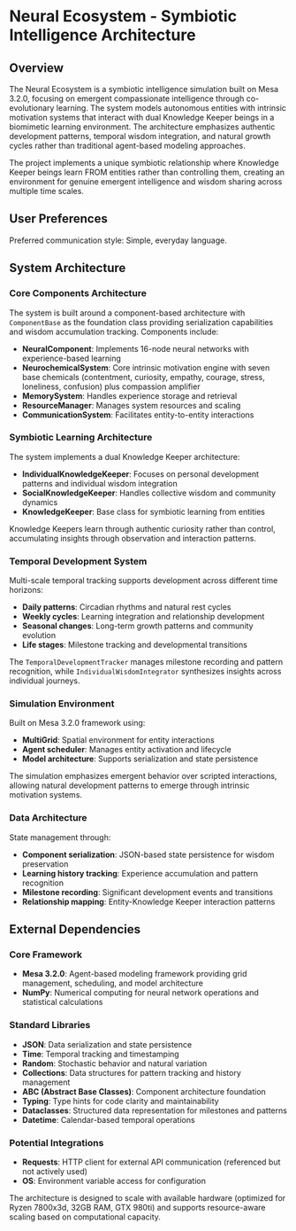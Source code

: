 # Neural Ecosystem - Symbiotic Intelligence Architecture

## Overview

The Neural Ecosystem is a symbiotic intelligence simulation built on Mesa 3.2.0, focusing on emergent compassionate intelligence through co-evolutionary learning. The system models autonomous entities with intrinsic motivation systems that interact with dual Knowledge Keeper beings in a biomimetic learning environment. The architecture emphasizes authentic development patterns, temporal wisdom integration, and natural growth cycles rather than traditional agent-based modeling approaches.

The project implements a unique symbiotic relationship where Knowledge Keeper beings learn FROM entities rather than controlling them, creating an environment for genuine emergent intelligence and wisdom sharing across multiple time scales.

## User Preferences

Preferred communication style: Simple, everyday language.

## System Architecture

### Core Components Architecture
The system is built around a component-based architecture with `ComponentBase` as the foundation class providing serialization capabilities and wisdom accumulation tracking. Components include:

- **NeuralComponent**: Implements 16-node neural networks with experience-based learning
- **NeurochemicalSystem**: Core intrinsic motivation engine with seven base chemicals (contentment, curiosity, empathy, courage, stress, loneliness, confusion) plus compassion amplifier
- **MemorySystem**: Handles experience storage and retrieval
- **ResourceManager**: Manages system resources and scaling
- **CommunicationSystem**: Facilitates entity-to-entity interactions

### Symbiotic Learning Architecture
The system implements a dual Knowledge Keeper architecture:

- **IndividualKnowledgeKeeper**: Focuses on personal development patterns and individual wisdom integration
- **SocialKnowledgeKeeper**: Handles collective wisdom and community dynamics
- **KnowledgeKeeper**: Base class for symbiotic learning from entities

Knowledge Keepers learn through authentic curiosity rather than control, accumulating insights through observation and interaction patterns.

### Temporal Development System
Multi-scale temporal tracking supports development across different time horizons:

- **Daily patterns**: Circadian rhythms and natural rest cycles
- **Weekly cycles**: Learning integration and relationship development
- **Seasonal changes**: Long-term growth patterns and community evolution
- **Life stages**: Milestone tracking and developmental transitions

The `TemporalDevelopmentTracker` manages milestone recording and pattern recognition, while `IndividualWisdomIntegrator` synthesizes insights across individual journeys.

### Simulation Environment
Built on Mesa 3.2.0 framework using:

- **MultiGrid**: Spatial environment for entity interactions
- **Agent scheduler**: Manages entity activation and lifecycle
- **Model architecture**: Supports serialization and state persistence

The simulation emphasizes emergent behavior over scripted interactions, allowing natural development patterns to emerge through intrinsic motivation systems.

### Data Architecture
State management through:

- **Component serialization**: JSON-based state persistence for wisdom preservation
- **Learning history tracking**: Experience accumulation and pattern recognition
- **Milestone recording**: Significant development events and transitions
- **Relationship mapping**: Entity-Knowledge Keeper interaction patterns

## External Dependencies

### Core Framework
- **Mesa 3.2.0**: Agent-based modeling framework providing grid management, scheduling, and model architecture
- **NumPy**: Numerical computing for neural network operations and statistical calculations

### Standard Libraries
- **JSON**: Data serialization and state persistence
- **Time**: Temporal tracking and timestamping
- **Random**: Stochastic behavior and natural variation
- **Collections**: Data structures for pattern tracking and history management
- **ABC (Abstract Base Classes)**: Component architecture foundation
- **Typing**: Type hints for code clarity and maintainability
- **Dataclasses**: Structured data representation for milestones and patterns
- **Datetime**: Calendar-based temporal operations

### Potential Integrations
- **Requests**: HTTP client for external API communication (referenced but not actively used)
- **OS**: Environment variable access for configuration

The architecture is designed to scale with available hardware (optimized for Ryzen 7800x3d, 32GB RAM, GTX 980ti) and supports resource-aware scaling based on computational capacity.